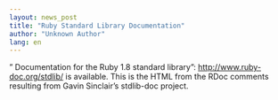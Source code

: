 ```yaml
---
layout: news_post
title: "Ruby Standard Library Documentation"
author: "Unknown Author"
lang: en
---
```


” Documentation for the Ruby 1.8 standard library”:
http://www.ruby-doc.org/stdlib/ is available. This is the HTML from the
RDoc comments resulting from Gavin Sinclair’s stdlib-doc project.

